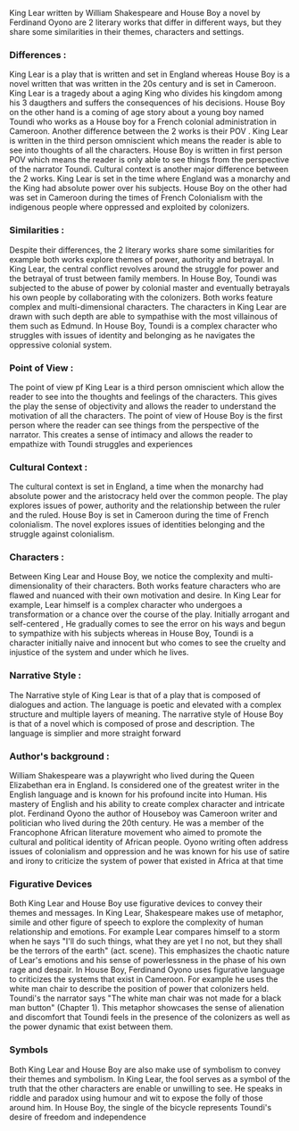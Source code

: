 
King Lear written by William Shakespeare and House Boy a novel by Ferdinand Oyono are 2 literary works that differ in different ways, but they share some similarities in their themes, characters and settings. 

### Differences :

King Lear is a play that is written and set in England whereas House Boy is a novel written that was written in the 20s century and is set in Cameroon. King Lear is a tragedy about a aging King who divides his kingdom among his 3 daugthers and suffers  the consequences of his decisions. House Boy on the other hand is a coming of age story about a young boy named Toundi who works as a House boy for a French colonial administration in Cameroon. Another difference  between the 2 works is their POV . King Lear is written in the third person omniscient which means the reader is able to see into thoughts of all the characters. House Boy is written in first person POV which means the reader is only able to see things from the perspective of the narrator Toundi. Cultural context is another major difference between the 2 works. King Lear is set in the time where England was a monarchy and the King had absolute power over his subjects. House Boy on  the other had was set in Cameroon during the times of French Colonialism with the indigenous people where oppressed and exploited by colonizers.

### Similarities : 

Despite their differences, the 2 literary works share some similarities for example both works explore themes of power, authority and betrayal. In King Lear, the central conflict revolves around the struggle for power  and the betrayal of trust between family members. In House Boy, Toundi was subjected to the abuse of power by colonial master and eventually betrayals his own people by collaborating with the colonizers. Both works feature complex and multi-dimensional characters. The characters in King Lear are drawn with such depth are able to sympathise with the most  villainous of them such as Edmund. In House Boy, Toundi is a complex character who struggles with issues of identity and belonging as he navigates the oppressive colonial system. 

### Point of View : 

The point of view pf King Lear is a third person omniscient which allow the reader to see into the thoughts and feelings of the characters. This gives the play the sense of objectivity and allows the reader to understand the motivation of all the characters. The point of view of House Boy is the first person where the reader can see things from the perspective of the narrator. This creates a sense of intimacy and allows the reader to empathize with Toundi struggles and experiences 

### Cultural Context : 

The cultural context is set in England, a time when the monarchy had absolute power and the aristocracy held over the common people. The play explores issues of power, authority and the relationship between the ruler and the ruled. House Boy is set in Cameroon during the time of French colonialism. The novel explores issues of identities belonging and the struggle against colonialism. 

### Characters : 

Between King Lear and House Boy, we notice the complexity and multi-dimensionality of their characters. Both works feature characters who are flawed and nuanced with their own motivation and desire. In King Lear for example, Lear himself is a complex character who undergoes a transformation or a chance over the course of the play. Initially arrogant and self-centered , He gradually comes to see the error on his ways and begun to sympathize with his subjects whereas in House Boy, Toundi is a character initially naive and innocent but who comes to see the cruelty and injustice of the system and under which he lives.

### Narrative Style : 

The Narrative style of King Lear is that of a play that is composed of dialogues and action. The language is poetic and elevated with a complex structure and multiple layers of meaning. The narrative style of House Boy is that of a novel which is composed of prose and description. The language is simplier and more straight forward

### Author's background : 

William Shakespeare was a playwright who lived during the Queen Elizabethan era in England. Is considered one of the greatest writer in the English language and is known for his profound incite into Human. His mastery of English and his ability to create complex character and intricate plot. Ferdinand Oyono the author of Houseboy was Cameroon writer and politician who lived during the 20th century. He was a member of the Francophone African literature movement who aimed to promote the cultural and political identity of African people. Oyono writing often address issues of colonialism and oppression and he was known for his use of satire and irony to criticize the system of power that existed in Africa at that time

### Figurative Devices

Both King Lear and House Boy use figurative devices to convey their themes and messages. In King Lear, Shakespeare makes use of metaphor, simile and other figure of speech to explore the complexity of human relationship and emotions. For example Lear compares himself to a storm when he says "I'll do such things, what they are yet I no not, but they shall be the terrors of the earth" (act. scene). This emphasizes the chaotic nature of Lear's emotions and his sense  of powerlessness in the phase of his own rage and despair. In House Boy, Ferdinand Oyono uses figurative language to criticizes the systems that exist in Cameroon. For example he uses the white man chair to describe the position of power that colonizers held. Toundi's the narrator says "The white man chair was not made for a black man button" (Chapter 1). This metaphor showcases the sense of alienation and discomfort that Toundi feels in the presence of the colonizers as well as the power dynamic that exist between them.

### Symbols

Both King Lear and House Boy are also make use of symbolism to convey their themes and symbolism. In King Lear, the fool serves as a symbol of the truth that the other characters are enable or unwilling to see. He speaks in riddle and paradox using humour and wit to expose the folly of those around him. In House Boy, the single of the bicycle represents Toundi's desire of freedom and independence 